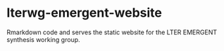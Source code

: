 # lterwg-emergent-website
Rmarkdown code and serves the static website for the LTER EMERGENT synthesis working group.
